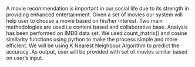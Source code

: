 A movie recommendation is important in our social life due to its strength in providing enhanced entertainment. Given a set of movies our system will help user to choose a movie based on his/her interest. Two main methodologies are used i.e content based and collaborative base. Analysis has been performed on IMDB data set. We used count_matrix() and cosine similarity functions using python to make the process simple and more efficient. We will be using K Nearest Neighbour Algorithm to predict the accuracy .As
output, user will be provided with set of movies similar based on
user’s input.
